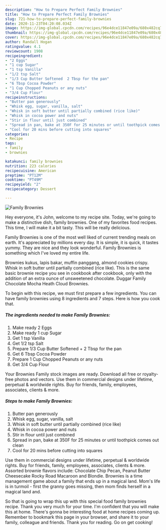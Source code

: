 ```yaml
---
description: "How to Prepare Perfect Family Brownies"
title: "How to Prepare Perfect Family Brownies"
slug: 721-how-to-prepare-perfect-family-brownies
date: 2020-11-23T04:20:08.034Z
image: https://img-global.cpcdn.com/recipes/96e4dce11847e09a/680x482cq70/family-brownies-recipe-main-photo.jpg
thumbnail: https://img-global.cpcdn.com/recipes/96e4dce11847e09a/680x482cq70/family-brownies-recipe-main-photo.jpg
cover: https://img-global.cpcdn.com/recipes/96e4dce11847e09a/680x482cq70/family-brownies-recipe-main-photo.jpg
author: Randall Hogan
ratingvalue: 4.1
reviewcount: 1908
recipeingredient:
- "2 Eggs"
- "1 cup Sugar"
- "1 tsp Vanilla"
- "1/2 tsp Salt"
- "1/3 Cup Butter Softened  2 Tbsp for the pan"
- "6 Tbsp Cocoa Powder"
- "1 Cup Chopped Peanuts or any nuts"
- "3/4 Cup Flour"
recipeinstructions:
- "Butter pan generously"
- "Whisk egg, sugar, vanilla, salt"
- "Whisk in soft butter until partially combined (rice like)"
- "Whisk in cocoa power and nuts"
- "Stir in flour until just combined"
- "Spread in pan, bake at 350F for 25 minutes or until toothpick comes out clean"
- "Cool for 20 mins before cutting into squares"
categories:
- Recipe
tags:
- family
- brownies

katakunci: family brownies 
nutrition: 223 calories
recipecuisine: American
preptime: "PT12M"
cooktime: "PT49M"
recipeyield: "2"
recipecategory: Dessert

---
```



![Family Brownies](https://img-global.cpcdn.com/recipes/96e4dce11847e09a/680x482cq70/family-brownies-recipe-main-photo.jpg)

Hey everyone, it's John, welcome to my recipe site. Today, we're going to make a distinctive dish, family brownies. One of my favorites food recipes. This time, I will make it a bit tasty. This will be really delicious.

Family Brownies is one of the most well liked of current trending meals on earth. It's appreciated by millions every day. It is simple, it is quick, it tastes yummy. They are nice and they look wonderful. Family Brownies is something which I've loved my entire life.

Brownies kukus, lapis bakar, muffin panggang, almond cookies crispy. Whisk in soft butter until partially combined (rice like). This is the same basic brownie recipe you see in cookbook after cookbook, only with the addition of an extra ounce of unsweetened chocolate. Duggar Family Chocolate Mocha Heath Cloud Brownies.


To begin with this recipe, we must first prepare a few ingredients. You can have family brownies using 8 ingredients and 7 steps. Here is how you cook that.

<!--inarticleads1-->

##### The ingredients needed to make Family Brownies:

1. Make ready 2 Eggs
1. Make ready 1 cup Sugar
1. Get 1 tsp Vanilla
1. Get 1/2 tsp Salt
1. Prepare 1/3 Cup Butter Softened + 2 Tbsp for the pan
1. Get 6 Tbsp Cocoa Powder
1. Prepare 1 Cup Chopped Peanuts or any nuts
1. Get 3/4 Cup Flour


Your Brownies Family stock images are ready. Download all free or royalty-free photos and vectors. Use them in commercial designs under lifetime, perpetual &amp; worldwide rights. Buy for friends, family, employees, associates, clients &amp; more. 

<!--inarticleads2-->

##### Steps to make Family Brownies:

1. Butter pan generously
1. Whisk egg, sugar, vanilla, salt
1. Whisk in soft butter until partially combined (rice like)
1. Whisk in cocoa power and nuts
1. Stir in flour until just combined
1. Spread in pan, bake at 350F for 25 minutes or until toothpick comes out clean
1. Cool for 20 mins before cutting into squares


Use them in commercial designs under lifetime, perpetual &amp; worldwide rights. Buy for friends, family, employees, associates, clients &amp; more. Assorted brownie flavors include: Chocolate Chip Pecan, Peanut Butter Cheesecake Rocky Road Macaroon and Blondie. Brownies is a time management game about a family that ends up in a magical land. Mom&#39;s life is in turmoil - first the granny goes missing, then mom finds herself in a magical land and. 

So that is going to wrap this up with this special food family brownies recipe. Thank you very much for your time. I'm confident that you will make this at home. There's gonna be interesting food at home recipes coming up. Remember to bookmark this page in your browser, and share it to your family, colleague and friends. Thank you for reading. Go on get cooking!
